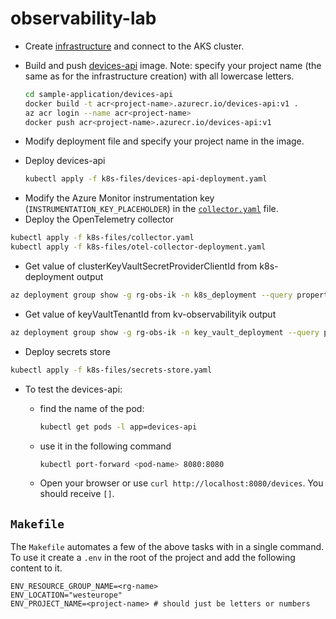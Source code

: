 # observability-lab

- Create [infrastructure](./infrastructure/README.md) and connect to the AKS cluster.
- Build and push [devices-api](./sample-application/devices-api/README.md) image.
  Note: specify your project name (the same as for the infrastructure creation) with all lowercase letters.

  ```bash
  cd sample-application/devices-api
  docker build -t acr<project-name>.azurecr.io/devices-api:v1 .
  az acr login --name acr<project-name>
  docker push acr<project-name>.azurecr.io/devices-api:v1
  ```

- Modify deployment file and specify your project name in the image.
- Deploy devices-api

  ```bash
  kubectl apply -f k8s-files/devices-api-deployment.yaml
  ```

* Modify the Azure Monitor instrumentation key (`INSTRUMENTATION_KEY_PLACEHOLDER`) in the [`collector.yaml`](./k8s-files/collector.yaml) file.
* Deploy the OpenTelemetry collector

```bash
kubectl apply -f k8s-files/collector.yaml
kubectl apply -f k8s-files/otel-collector-deployment.yaml
```

* Get value of clusterKeyVaultSecretProviderClientId from k8s-deployment output

```bash
az deployment group show -g rg-obs-ik -n k8s_deployment --query properties.outputs.clusterKeyVaultSecretProviderObjectId.value
```

* Get value of keyVaultTenantId from kv-observabilityik output


```bash
az deployment group show -g rg-obs-ik -n key_vault_deployment --query properties.outputs.kvTenantId.value
```

* Deploy secrets store

```bash
kubectl apply -f k8s-files/secrets-store.yaml
```  


* To test the devices-api:
  * find the name of the pod:

    ```bash
    kubectl get pods -l app=devices-api
    ```

  - use it in the following command

    ```bash
    kubectl port-forward <pod-name> 8080:8080
    ```

  - Open your browser or use `curl http://localhost:8080/devices`. You should receive `[]`.

## `Makefile`

The `Makefile` automates a few of the above tasks with in a single command.
To use it create a `.env` in the root of the project and add the following content to it.

```text
ENV_RESOURCE_GROUP_NAME=<rg-name>
ENV_LOCATION="westeurope"
ENV_PROJECT_NAME=<project-name> # should just be letters or numbers
```
